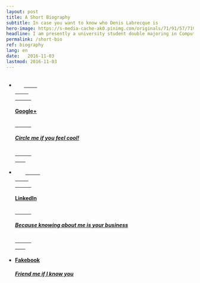 ```yaml
---
layout: post
title: A Short Biography
subtitle: In case you want to know who Denis Labrecque is
hero-image: https://s-media-cache-ak0.pinimg.com/originals/71/91/57/7191571c18ed50608503e9319fa56b75.jpg
headline: I am presently a university student double majoring in Computer Information Systems and Graphic Design.
permalink: /short-bio
ref: biography
lang: en
date:   2016-11-03
lastmod: 2016-11-03
---
```

<ul class="post-stream-container no-span">
    <li>
        <a href="https://plus.google.com/+DenisGLabrecque" class="post-stream-card">
          <div class="music-article-thumbnail" style="background-image: url(https://lh3.googleusercontent.com/N-AY2XwXafWq4TQWfua6VyjPVQvTGRdz9CKOHaBl2nu2GVg7zxS886X5giZ9yY2qIjPh=w300)">
          </div><div class="hero-article-headline music">
            <h4>Google+</h4>
            <h5>Circle me if you feel cool!</h5>
            </div>
        </a>
    </li>
    <li>
        <a href="https://www.linkedin.com/in/denisglabrecque" class="post-stream-card">
          <div class="music-article-thumbnail" style="background-image: url(https://media.licdn.com/mpr/mpr/shrink_200_200/AAEAAQAAAAAAAANyAAAAJGRlZTNlZDQwLTk4YTItNDA1MS04MzBjLWJmNGQ5M2RmZGUxYw.png)">
          </div><div class="hero-article-headline music">
            <h4>LinkedIn</h4>
            <h5>Because knowing about me is your business</h5>
            </div>
        </a>
    </li>
    <li>
        <a href="https://facebook.com/DenisGLabrecque" class="post-stream-card">
          <div class="music-article-thumbnail" style="background-image: url(https://www.facebook.com/images/fb_icon_325x325.png)">
          </div><div class="hero-article-headline music">
            <h4>Fakebook</h4>
            <h5>Friend me if I know you</h5>
            </div>
        </a>
    </li>
</ul>
